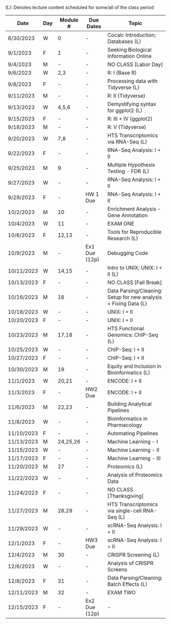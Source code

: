 (L): Denotes lecture content scheduled for some/all of the class period

| Date       | Day | Module # | Due Dates     | Topic                                                           |
|------------|-----|----------|---------------|-----------------------------------------------------------------|
| 8/30/2023  | W   | 0        | -             | Cocalc Introduction; Databases (L)                              |
| 9/1/2023   | F   | 1        | -             | Seeking Biological Information Online                           |
| 9/4/2023   | M   | -        | -             | NO CLASS [Labor Day]                                            |
| 9/6/2023   | W   | 2,3      | -             | R: I (Base R)                                                   |
| 9/8/2023   | F   | -        | -             | Processing data with Tidyverse (L)                              |
| 9/11/2023  | M   | -        | -             | R: II (Tidyverse)                                               |
| 9/13/2023  | W   | 4,5,6    | -             | Demystifying syntax for ggplot2 (L)                             |
| 9/15/2023  | F   | -        | -             | R: III + IV (ggplot2)                                           |
| 9/18/2023  | M   | -        | -             | R: V (Tidyverse)                                                |
| 9/20/2023  | W   | 7,8      | -             | HTS Transcriptomics via RNA-Seq (L)                             |
| 9/22/2023  | F   | -        | -             | RNA-Seq Analysis: I + II                                        |
| 9/25/2023  | M   | 9        | -             | Multiple Hypothesis Testing - FDR (L)                           |
| 9/27/2023  | W   | -        | -             | RNA-Seq Analysis: I + II                                        |
| 9/29/2023  | F   | -        | HW 1 Due      | RNA-Seq Analysis: I + II                                        |
| 10/2/2023  | M   | 10       | -             | Enrichment Analysis - Gene Annotation                           |
| 10/4/2023  | W   | 11       | -             | EXAM ONE                                                        |
| 10/6/2023  | F   | 12,13    | -             | Tools for Reproducible Research (L)                             |
| 10/9/2023  | M   | -        | Ex1 Due (12p) | Debugging Code                                                  |
| 10/11/2023 | W   | 14,15    | -             | Intro to UNIX; UNIX: I + II (L)                                 |
| 10/13/2023 | F   | -        | -             | NO CLASS [Fall Break]                                           |
| 10/16/2023 | M   | 16       | -             | Data Parsing/Cleaning: Setup for new analysis + Fixing Data (L) |
| 10/18/2023 | W   | -        | -             | UNIX: I + II                                                    |
| 10/20/2023 | F   | -        | -             | UNIX: I + II                                                    |
| 10/23/2023 | M   | 17,18    | -             | HTS Functional Genomics: ChIP-Seq (L)                           |
| 10/25/2023 | W   | -        | -             | ChIP-Seq: I + II                                                |
| 10/27/2023 | F   | -        | -             | ChIP-Seq: I + II                                                |
| 10/30/2023 | M   | 19       | -             | Equity and Inclusion in Bioinformatics (L)                      |
| 11/1/2023  | W   | 20,21    | -             | ENCODE: I + II                                                  |
| 11/3/2023  | F   | -        | HW2 Due       | ENCODE: I + II                                                  |
| 11/6/2023  | M   | 22,23    | -             | Building Analytical Pipelines                                   |
| 11/8/2023  | W   | -        | -             | Bioinformatics in Pharmacology                                  |
| 11/10/2023 | F   | -        | -             | Automating Pipelines                                            |
| 11/13/2023 | M   | 24,25,26 | -             | Machine Learning - I                                            |
| 11/15/2023 | W   | -        | -             | Machine Learning - II                                           |
| 11/17/2023 | F   | -        | -             | Machine Learning - III                                          |
| 11/20/2023 | M   | 27       | -             | Proteomics (L)                                                  |
| 11/22/2023 | W   | -        | -             | Analysis of Proteomics Data                                     |
| 11/24/2023 | F   | -        | -             | NO CLASS [Thanksgiving]                                         |
| 11/27/2023 | M   | 28,29    | -             | HTS Transcriptomics via single-cell RNA-Seq (L)                 |
| 11/29/2023 | W   | -        | -             | scRNA-Seq Analysis: I + II                                      |
| 12/1/2023  | F   | -        | HW3 Due       | scRNA-Seq Analysis: I + II                                      |
| 12/4/2023  | M   | 30       | -             | CRISPR Screening (L)                                            |
| 12/6/2023  | W   | -        | -             | Analysis of CRISPR Screens                                      |
| 12/8/2023  | F   | 31       | -             | Data Parsing/Cleaning: Batch Effects (L)                        |
| 12/11/2023 | M   | 32       | -             | EXAM TWO                                                        |
| 12/15/2023 | F   | -        | Ex2 Due (12p) | -                                                               |
